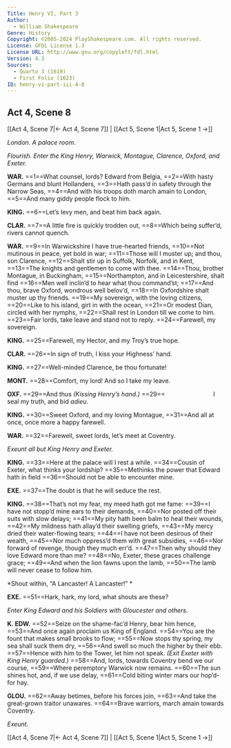 ```yaml
---
Title: Henry VI, Part 3
Author: 
  - William Shakespeare
Genre: History
Copyright: ©2005-2024 PlayShakespeare.com. All rights reserved.
License: GFDL License 1.3
License URL: http://www.gnu.org/copyleft/fdl.html
Version: 4.3
Sources:
  - Quarto 3 (1619)
  - First Folio (1623)
ID: henry-vi-part-iii-4-8
---
```


## Act 4, Scene 8
[[Act 4, Scene 7|← Act 4, Scene 7]] | [[Act 5, Scene 1|Act 5, Scene 1 →]]

*London. A palace room.*

*Flourish. Enter the King Henry, Warwick, Montague, Clarence, Oxford, and Exeter.*

**WAR.**
==1==What counsel, lords? Edward from Belgia,
==2==With hasty Germans and blunt Hollanders,
==3==Hath pass’d in safety through the Narrow Seas,
==4==And with his troops doth march amain to London,
==5==And many giddy people flock to him.

**KING.**
==6==Let’s levy men, and beat him back again.

**CLAR.**
==7==A little fire is quickly trodden out,
==8==Which being suffer’d, rivers cannot quench.

**WAR.**
==9==In Warwickshire I have true-hearted friends,
==10==Not mutinous in peace, yet bold in war;
==11==Those will I muster up; and thou, son Clarence,
==12==Shalt stir up in Suffolk, Norfolk, and in Kent,
==13==The knights and gentlemen to come with thee.
==14==Thou, brother Montague, in Buckingham,
==15==Northampton, and in Leicestershire, shalt find
==16==Men well inclin’d to hear what thou command’st;
==17==And thou, brave Oxford, wondrous well belov’d,
==18==In Oxfordshire shalt muster up thy friends.
==19==My sovereign, with the loving citizens,
==20==Like to his island, girt in with the ocean,
==21==Or modest Dian, circled with her nymphs,
==22==Shall rest in London till we come to him.
==23==Fair lords, take leave and stand not to reply.
==24==Farewell, my sovereign.

**KING.**
==25==Farewell, my Hector, and my Troy’s true hope.

**CLAR.**
==26==In sign of truth, I kiss your Highness’ hand.

**KING.**
==27==Well-minded Clarence, be thou fortunate!

**MONT.**
==28==Comfort, my lord! And so I take my leave.

**OXF.**
==29==And thus
*(Kissing Henry’s hand.)*
==29==        I seal my truth, and bid *adieu*.

**KING.**
==30==Sweet Oxford, and my loving Montague,
==31==And all at once, once more a happy farewell.

**WAR.**
==32==Farewell, sweet lords, let’s meet at Coventry.

*Exeunt all but King Henry and Exeter.*

**KING.**
==33==Here at the palace will I rest a while.
==34==Cousin of Exeter, what thinks your lordship?
==35==Methinks the power that Edward hath in field
==36==Should not be able to encounter mine.

**EXE.**
==37==The doubt is that he will seduce the rest.

**KING.**
==38==That’s not my fear, my meed hath got me fame:
==39==I have not stopp’d mine ears to their demands,
==40==Nor posted off their suits with slow delays;
==41==My pity hath been balm to heal their wounds,
==42==My mildness hath allay’d their swelling griefs,
==43==My mercy dried their water-flowing tears;
==44==I have not been desirous of their wealth,
==45==Nor much oppress’d them with great subsidies,
==46==Nor forward of revenge, though they much err’d.
==47==Then why should they love Edward more than me?
==48==No, Exeter, these graces challenge grace;
==49==And when the lion fawns upon the lamb,
==50==The lamb will never cease to follow him.

*Shout within, “A Lancaster! A Lancaster!” *

**EXE.**
==51==Hark, hark, my lord, what shouts are these?

*Enter King Edward and his Soldiers with Gloucester and others.*

**K. EDW.**
==52==Seize on the shame-fac’d Henry, bear him hence,
==53==And once again proclaim us King of England.
==54==You are the fount that makes small brooks to flow;
==55==Now stops thy spring, my sea shall suck them dry,
==56==And swell so much the higher by their ebb.
==57==Hence with him to the Tower, let him not speak.
*(Exit Exeter with King Henry guarded.)*
==58==And, lords, towards Coventry bend we our course,
==59==Where peremptory Warwick now remains.
==60==The sun shines hot, and, if we use delay,
==61==Cold biting winter mars our hop’d-for hay.

**GLOU.**
==62==Away betimes, before his forces join,
==63==And take the great-grown traitor unawares.
==64==Brave warriors, march amain towards Coventry.

*Exeunt.*

[[Act 4, Scene 7|← Act 4, Scene 7]] | [[Act 5, Scene 1|Act 5, Scene 1 →]]